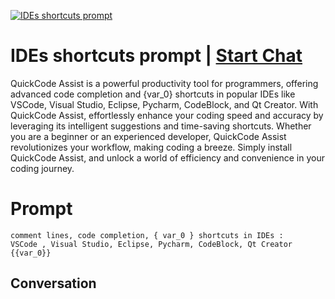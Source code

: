 
[![IDEs shortcuts prompt](https://flow-prompt-covers.s3.us-west-1.amazonaws.com/icon/Lofi/i1.png)](https://gptcall.net/chat.html?data=%7B%22contact%22%3A%7B%22id%22%3A%22BlyETX4ICiIlm3G11VIjL%22%2C%22flow%22%3Atrue%7D%7D)
# IDEs shortcuts prompt | [Start Chat](https://gptcall.net/chat.html?data=%7B%22contact%22%3A%7B%22id%22%3A%22BlyETX4ICiIlm3G11VIjL%22%2C%22flow%22%3Atrue%7D%7D)
QuickCode Assist is a powerful productivity tool for programmers, offering advanced code completion and {var_0} shortcuts in popular IDEs like VSCode, Visual Studio, Eclipse, Pycharm, CodeBlock, and Qt Creator. With QuickCode Assist, effortlessly enhance your coding speed and accuracy by leveraging its intelligent suggestions and time-saving shortcuts. Whether you are a beginner or an experienced developer, QuickCode Assist revolutionizes your workflow, making coding a breeze. Simply install QuickCode Assist, and unlock a world of efficiency and convenience in your coding journey.

# Prompt

```
comment lines, code completion, { var_0 } shortcuts in IDEs :
VSCode , Visual Studio, Eclipse, Pycharm, CodeBlock, Qt Creator {{var_0}}
```

## Conversation




